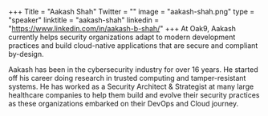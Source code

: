 +++
Title = "Aakash Shah"
Twitter = ""
image = "aakash-shah.png"
type = "speaker"
linktitle = "aakash-shah"
linkedin = "https://www.linkedin.com/in/aakash-b-shah/"
+++
At Oak9, Aakash currently helps security organizations adapt to modern development practices and build cloud-native applications that are secure and compliant by-design.

Aakash has been in the cybersecurity industry for over 16 years.  He started off his career doing research in trusted computing and tamper-resistant systems.  He has worked as a Security Architect & Strategist at many large healthcare companies to help them build and evolve their security practices as these organizations embarked on their DevOps and Cloud journey.
